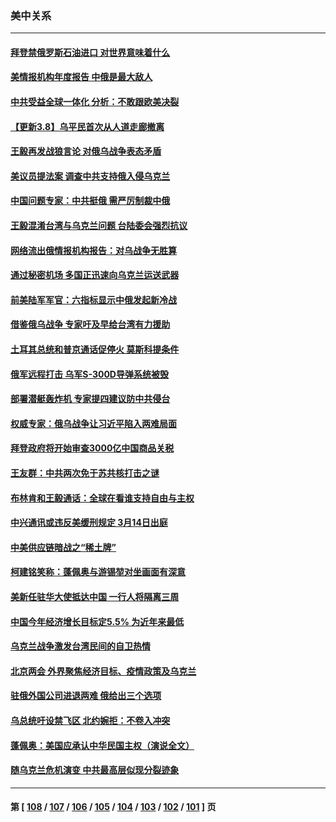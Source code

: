 ### 美中关系
---
#### [拜登禁俄罗斯石油进口 对世界意味着什么](../../pages/nf1412576/n13631319.md) 
#### [美情报机构年度报告 中俄是最大敌人](../../pages/nf1412576/n13631100.md) 
#### [中共受益全球一体化 分析：不敢跟欧美决裂](../../pages/nf1412576/n13631006.md) 
#### [【更新3.8】乌平民首次从人道走廊撤离](../../pages/nf1412576/n13630643.md) 
#### [王毅再发战狼言论 对俄乌战争表态矛盾](../../pages/nf1412576/n13629314.md) 
#### [美议员提法案 调查中共支持俄入侵乌克兰](../../pages/nf1412576/n13629892.md) 
#### [中国问题专家：中共挺俄 需严厉制裁中俄](../../pages/nf1412576/n13629026.md) 
#### [王毅混淆台湾与乌克兰问题 台陆委会强烈抗议](../../pages/nf1412576/n13629207.md) 
#### [网络流出俄情报机构报告：对乌战争无胜算](../../pages/nf1412576/n13629038.md) 
#### [通过秘密机场 多国正迅速向乌克兰运送武器](../../pages/nf1412576/n13628774.md) 
#### [前美陆军军官：六指标显示中俄发起新冷战](../../pages/nf1412576/n13629024.md) 
#### [借鉴俄乌战争 专家吁及早给台湾有力援助](../../pages/nf1412576/n13627986.md) 
#### [土耳其总统和普京通话促停火 莫斯科提条件](../../pages/nf1412576/n13625993.md) 
#### [俄军远程打击 乌军S-300D导弹系统被毁](../../pages/nf1412576/n13625834.md) 
#### [部署潜艇轰炸机 专家提四建议防中共侵台](../../pages/nf1412576/n13623089.md) 
#### [权威专家：俄乌战争让习近平陷入两难局面](../../pages/nf1412576/n13624631.md) 
#### [拜登政府将开始审查3000亿中国商品关税](../../pages/nf1412576/n13624781.md) 
#### [王友群：中共两次免于苏共核打击之谜](../../pages/nf1412576/n13624529.md) 
#### [布林肯和王毅通话：全球在看谁支持自由与主权](../../pages/nf1412576/n13624524.md) 
#### [中兴通讯或违反美缓刑规定 3月14日出庭](../../pages/nf1412576/n13624582.md) 
#### [中美供应链暗战之“稀土牌”](../../pages/nf1412576/n13600760.md) 
#### [柯建铭笑称：蓬佩奥与游锡堃对坐画面有深意](../../pages/nf1412576/n13623860.md) 
#### [美新任驻华大使抵达中国 一行人将隔离三周](../../pages/nf1412576/n13623439.md) 
#### [中国今年经济增长目标定5.5% 为近年来最低](../../pages/nf1412576/n13623384.md) 
#### [乌克兰战争激发台湾民间的自卫热情](../../pages/nf1412576/n13622830.md) 
#### [北京两会 外界聚焦经济目标、疫情政策及乌克兰](../../pages/nf1412576/n13622785.md) 
#### [驻俄外国公司进退两难 俄给出三个选项](../../pages/nf1412576/n13622576.md) 
#### [乌总统吁设禁飞区 北约婉拒：不卷入冲突](../../pages/nf1412576/n13621843.md) 
#### [蓬佩奥：美国应承认中华民国主权（演说全文）](../../pages/nf1412576/n13620945.md) 
#### [随乌克兰危机演变 中共最高层似现分裂迹象](../../pages/nf1412576/n13619947.md) 

---
#### 第 [ [108](./108.md) / [107](./107.md) / [106](./106.md) / [105](./105.md) / [104](./104.md) / [103](./103.md) / [102](./102.md) / [101](./101.md) ] 页
